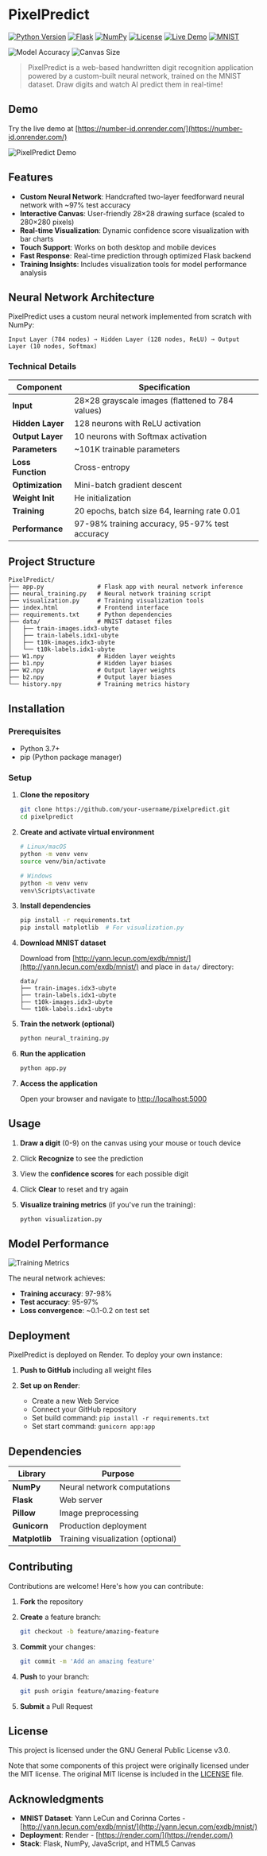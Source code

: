 # PixelPredict

[![Python Version](https://img.shields.io/badge/python-3.7+-blue.svg)](https://www.python.org/downloads/)
[![Flask](https://img.shields.io/badge/flask-2.0+-green.svg)](https://flask.palletsprojects.com/)
[![NumPy](https://img.shields.io/badge/numpy-1.20+-orange.svg)](https://numpy.org/)
[![License](https://img.shields.io/badge/license-MIT-blue.svg)](LICENSE)
[![Live Demo](https://img.shields.io/badge/demo-online-brightgreen.svg)](https://number-id.onrender.com/)
[![MNIST](https://img.shields.io/badge/dataset-MNIST-lightgrey.svg)](http://yann.lecun.com/exdb/mnist/)

<div>
  <img src="https://img.shields.io/badge/Accuracy-97%25-success" alt="Model Accuracy" />
  <img src="https://img.shields.io/badge/Canvas-28x28-blueviolet" alt="Canvas Size" />
</div>

> PixelPredict is a web-based handwritten digit recognition application powered by a custom-built neural network, trained on the MNIST dataset. Draw digits and watch AI predict them in real-time! 

## Demo

Try the live demo at [https://number-id.onrender.com/](https://number-id.onrender.com/)

![PixelPredict Demo](demo.png)

## Features

* **Custom Neural Network**: Handcrafted two-layer feedforward neural network with \~97% test accuracy
* **Interactive Canvas**: User-friendly 28×28 drawing surface (scaled to 280×280 pixels)
* **Real-time Visualization**: Dynamic confidence score visualization with bar charts
* **Touch Support**: Works on both desktop and mobile devices
* **Fast Response**: Real-time prediction through optimized Flask backend
* **Training Insights**: Includes visualization tools for model performance analysis

## Neural Network Architecture

PixelPredict uses a custom neural network implemented from scratch with NumPy:

```
Input Layer (784 nodes) → Hidden Layer (128 nodes, ReLU) → Output Layer (10 nodes, Softmax)
```

### Technical Details

| Component         | Specification                                    |
| ----------------- | ------------------------------------------------ |
| **Input**         | 28×28 grayscale images (flattened to 784 values) |
| **Hidden Layer**  | 128 neurons with ReLU activation                 |
| **Output Layer**  | 10 neurons with Softmax activation               |
| **Parameters**    | \~101K trainable parameters                      |
| **Loss Function** | Cross-entropy                                    |
| **Optimization**  | Mini-batch gradient descent                      |
| **Weight Init**   | He initialization                                |
| **Training**      | 20 epochs, batch size 64, learning rate 0.01     |
| **Performance**   | 97-98% training accuracy, 95-97% test accuracy   |

## Project Structure

```
PixelPredict/
├── app.py               # Flask app with neural network inference
├── neural_training.py   # Neural network training script
├── visualization.py     # Training visualization tools
├── index.html           # Frontend interface
├── requirements.txt     # Python dependencies
├── data/                # MNIST dataset files
│   ├── train-images.idx3-ubyte
│   ├── train-labels.idx1-ubyte
│   ├── t10k-images.idx3-ubyte
│   └── t10k-labels.idx1-ubyte
├── W1.npy               # Hidden layer weights
├── b1.npy               # Hidden layer biases
├── W2.npy               # Output layer weights
├── b2.npy               # Output layer biases
└── history.npy          # Training metrics history
```

## Installation

### Prerequisites

* Python 3.7+
* pip (Python package manager)

### Setup

1. **Clone the repository**

   ```bash
   git clone https://github.com/your-username/pixelpredict.git
   cd pixelpredict
   ```

2. **Create and activate virtual environment**

   ```bash
   # Linux/macOS
   python -m venv venv
   source venv/bin/activate

   # Windows
   python -m venv venv
   venv\Scripts\activate
   ```

3. **Install dependencies**

   ```bash
   pip install -r requirements.txt
   pip install matplotlib  # For visualization.py
   ```

4. **Download MNIST dataset**

   Download from [http://yann.lecun.com/exdb/mnist/](http://yann.lecun.com/exdb/mnist/) and place in `data/` directory:

   ```
   data/
   ├── train-images.idx3-ubyte
   ├── train-labels.idx1-ubyte
   ├── t10k-images.idx3-ubyte
   └── t10k-labels.idx1-ubyte
   ```

5. **Train the network (optional)**

   ```bash
   python neural_training.py
   ```

6. **Run the application**

   ```bash
   python app.py
   ```

7. **Access the application**

   Open your browser and navigate to [http://localhost:5000](http://localhost:5000)

## Usage

1. **Draw a digit** (0-9) on the canvas using your mouse or touch device
2. Click **Recognize** to see the prediction
3. View the **confidence scores** for each possible digit
4. Click **Clear** to reset and try again
5. **Visualize training metrics** (if you've run the training):

   ```bash
   python visualization.py
   ```

## Model Performance

![Training Metrics](https://img.shields.io/badge/PixelPredict-Training_Metrics-lightgrey?style=for-the-badge)

The neural network achieves:

* **Training accuracy**: 97-98%
* **Test accuracy**: 95-97%
* **Loss convergence**: \~0.1-0.2 on test set

## Deployment

PixelPredict is deployed on Render. To deploy your own instance:

1. **Push to GitHub** including all weight files
2. **Set up on Render**:

   * Create a new Web Service
   * Connect your GitHub repository
   * Set build command: `pip install -r requirements.txt`
   * Set start command: `gunicorn app:app`

## Dependencies

| Library        | Purpose                           |
| -------------- | --------------------------------- |
| **NumPy**      | Neural network computations       |
| **Flask**      | Web server                        |
| **Pillow**     | Image preprocessing               |
| **Gunicorn**   | Production deployment             |
| **Matplotlib** | Training visualization (optional) |

## Contributing

Contributions are welcome! Here's how you can contribute:

1. **Fork** the repository
2. **Create** a feature branch:

   ```bash
   git checkout -b feature/amazing-feature
   ```
3. **Commit** your changes:

   ```bash
   git commit -m 'Add an amazing feature'
   ```
4. **Push** to your branch:

   ```bash
   git push origin feature/amazing-feature
   ```
5. **Submit** a Pull Request

## License

This project is licensed under the GNU General Public License v3.0.

Note that some components of this project were originally licensed under the MIT license. The original MIT license is included in the [LICENSE](LICENSE) file.

## Acknowledgments

* **MNIST Dataset**: Yann LeCun and Corinna Cortes - [http://yann.lecun.com/exdb/mnist/](http://yann.lecun.com/exdb/mnist/)
* **Deployment**: Render - [https://render.com/](https://render.com/)
* **Stack**: Flask, NumPy, JavaScript, and HTML5 Canvas
